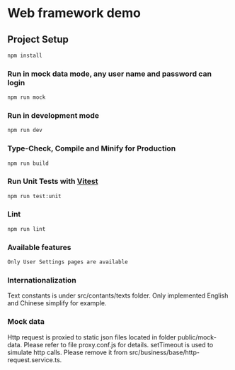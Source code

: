 # Web framework demo

## Project Setup

```sh
npm install
```

### Run in mock data mode, any user name and password can login

```sh
npm run mock
```

### Run in development mode

```sh
npm run dev
```

### Type-Check, Compile and Minify for Production

```sh
npm run build
```

### Run Unit Tests with [Vitest](https://vitest.dev/)

```sh
npm run test:unit
```

### Lint

```sh
npm run lint
```

### Available features

```sh
Only User Settings pages are available
```

### Internationalization

Text constants is under src/contants/texts folder. Only implemented English and Chinese simplify for example.

### Mock data

Http request is proxied to static json files located in folder public/mock-data. 
Please refer to file proxy.conf.js for details.
setTimeout is used to simulate http calls. Please remove it from src/business/base/http-request.service.ts.
